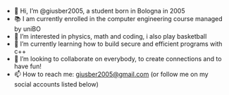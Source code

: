 - 👋 Hi, I’m @giusber2005, a student born in Bologna in 2005
- 📚 I am currently enrolled in the computer engineering course managed by uniBO
- 👀 I’m interested in physics, math and coding, i also play basketball
- 🌱 I’m currently learning how to build secure and efficient programs with c++
- 💞️ I’m looking to collaborate on everybody, to create connections and to have fun!
- 📫 How to reach me: giusber2005@gmail.com (or follow me on my social accounts listed below)
<!---
giusber2005/giusber2005 is a ✨ special ✨ repository because its `README.md` (this file) appears on your GitHub profile.
You can click the Preview link to take a look at your changes.
--->
